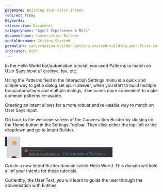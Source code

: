 ```yaml
---
pagename: Building Your First Intent
redirect_from:
Keywords:
sitesection: Documents
categoryname: "Agent Experience & Bots"
documentname: Conversation Builder
subfoldername: Getting Started
permalink: conversation-builder-getting-started-building-your-first-intent
indicator: both
---
```


In the Hello World bot/automation tutorial, you used Patterns to match on User Says input of `goodbye`, `bye`, etc. 

Using the Patterns field in the Interaction Settings menu is a quick and simple way to get a dialog set up. However, when you start to build multiple bots/automations and multiple dialogs, it becomes more convenient to make common patterns re-usable.

Creating an Intent allows for a more robust and re-usable way to match on User Says input.

Go back to the welcome screen of the Conversation Builder by clicking on the Home button in the Settings Toolbar. Then click either the top-left or the dropdown and go to Intent Builder.

<img src="img/ConvoBuilder/homeIcon.png" style="width:50px">

<img src="img/ConvoBuilder/getHome.png" style="width:300px">


Create a new Intent Builder domain called Hello World. This domain will hold all of your Intents for these tutorials.






Currentlty, the User Text, you will learn to guide the user through the conversation with Entities!